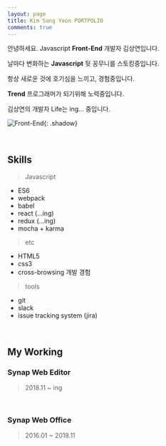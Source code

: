 ```yaml
---
layout: page
title: Kim Sang Yeon PORTPOLIO
comments: true
---
```


안녕하세요. Javascript **Front-End** 개발자 김상연입니다. <br>

날마다 변화하는 **Javascript** 뒷 꽁무니를 스토킹중입니다. <br>

항상 새로운 것에 호기심을 느끼고, 경험중입니다. <br>

**Trend** 프로그래머가 되기위해 노력중입니다. <br>

김상연의 개발자 Life는 ing... 중입니다. <br>

![Front-End]({{site.baseurl}}/assets/images/banner/about-front-end.png){: .shadow}

<br>

## Skills

> Javascript <br>

- ES6
- webpack
- babel
- react (...ing)
- redux (...ing)
- mocha + karma

> etc

- HTML5
- css3
- cross-browsing 개발 경험

> tools

- git
- slack
- issue tracking system (jira)

<br>

## My Working

### Synap Web Editor

> 2018.11 ~ ing

<br>

### Synap Web Office

> 2016.01 ~ 2018.11

<br><br>
